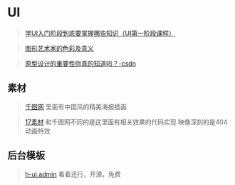 # UI

> [学UI入门阶段到底要掌握哪些知识（UI第一阶段课程）](http://www.xueui.cn/design-theory/learn-ui-1.html)

> [图形艺术家的色彩及意义](https://www.lifewire.com/color-symbolism-information-1073947)

> [原型设计的重要性你真的知道吗？-csdn](https://blog.csdn.net/jongde1/article/details/72830254?locationNum=9&fps=1)

## 素材

> [千图网](http://www.58pic.com/) 里面有中国风的精美海报插画

> [17素材](http://www.17sucai.com/) 和千图网不同的是这里面有相关效果的代码实现   映像深刻的是404动画特效

## 后台模板

> [h-ui admin](http://www.h-ui.net/H-ui.admin.shtml)  看着还行，开源，免费
